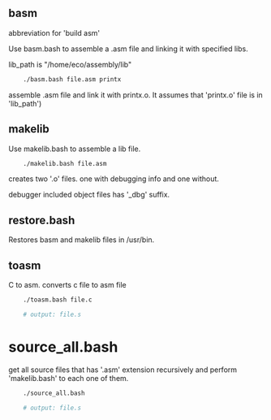 ## basm

abbreviation for 'build asm'

Use basm.bash to assemble a .asm file and linking it with specified libs.

lib_path is "/home/eco/assembly/lib"

```bash
    ./basm.bash file.asm printx
```

assemble .asm file and link it with printx.o. It assumes that 'printx.o' file is in 'lib_path')

## makelib

Use makelib.bash to assemble a lib file.

```bash
    ./makelib.bash file.asm
```

creates two '.o' files. one with debugging info and one without.

debugger included object files has '\_dbg' suffix.

## restore.bash

Restores basm and makelib files in /usr/bin.

## toasm

C to asm. converts c file to asm file

```bash
    ./toasm.bash file.c

    # output: file.s
```

# source_all.bash

get all source files that has '.asm' extension recursively and perform 'makelib.bash' to each one of them.

```bash
    ./source_all.bash

    # output: file.s
```
